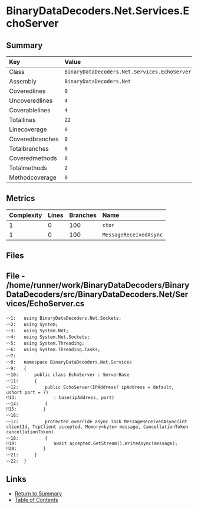 ﻿# BinaryDataDecoders.Net.Services.EchoServer

## Summary

| Key             | Value                                        |
| :-------------- | :------------------------------------------- |
| Class           | `BinaryDataDecoders.Net.Services.EchoServer` |
| Assembly        | `BinaryDataDecoders.Net`                     |
| Coveredlines    | `0`                                          |
| Uncoveredlines  | `4`                                          |
| Coverablelines  | `4`                                          |
| Totallines      | `22`                                         |
| Linecoverage    | `0`                                          |
| Coveredbranches | `0`                                          |
| Totalbranches   | `0`                                          |
| Coveredmethods  | `0`                                          |
| Totalmethods    | `2`                                          |
| Methodcoverage  | `0`                                          |

## Metrics

| Complexity | Lines | Branches | Name                   |
| :--------- | :---- | :------- | :--------------------- |
| 1          | 0     | 100      | `ctor`                 |
| 1          | 0     | 100      | `MessageReceivedAsync` |

## Files

## File - /home/runner/work/BinaryDataDecoders/BinaryDataDecoders/src/BinaryDataDecoders.Net/Services/EchoServer.cs

```CSharp
〰1:   using BinaryDataDecoders.Net.Sockets;
〰2:   using System;
〰3:   using System.Net;
〰4:   using System.Net.Sockets;
〰5:   using System.Threading;
〰6:   using System.Threading.Tasks;
〰7:   
〰8:   namespace BinaryDataDecoders.Net.Services
〰9:   {
〰10:      public class EchoServer : ServerBase
〰11:      {
〰12:          public EchoServer(IPAddress? ipAddress = default, ushort port = 7)
‼13:              : base(ipAddress, port)
〰14:          {
‼15:          }
〰16:  
〰17:          protected override async Task MessageReceivedAsync(int clientId, TcpClient accepted, Memory<byte> message, CancellationToken cancellationToken)
〰18:          {
‼19:              await accepted.GetStream().WriteAsync(message);
‼20:          }
〰21:      }
〰22:  }
```

## Links

* [Return to Summary](Summary.md)
* [Table of Contents](../TOC.md)

